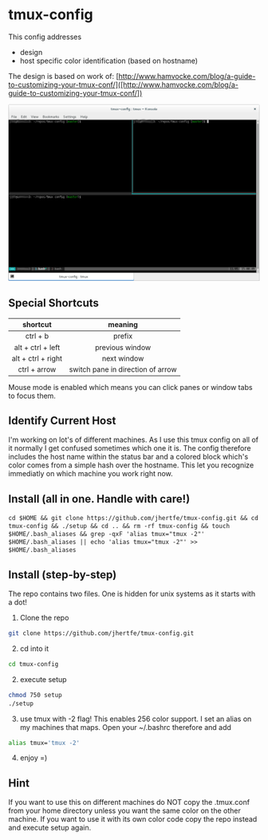 # tmux-config
This config addresses
- design
- host specific color identification (based on hostname)

The design is based on work of: [http://www.hamvocke.com/blog/a-guide-to-customizing-your-tmux-conf/]([http://www.hamvocke.com/blog/a-guide-to-customizing-your-tmux-conf/])

![example](example.png)


## Special Shortcuts

| shortcut | meaning |
| :------: | :-----: |
| ctrl + b |                      prefix |
| alt + ctrl + left  |    previous window |
| alt + ctrl + right |        next window |
| ctrl + arrow | switch pane in direction of arrow|

Mouse mode is enabled which means you can click panes or window tabs to focus them.

## Identify Current Host
I'm working on lot's of different machines. As I use this tmux config on all of it normally I get confused sometimes which one it is.
The config therefore includes the host name within the status bar and a colored block which's color comes from a simple hash over the hostname.
This let you recognize immediatly on which machine you work right now.

## Install (all in one. Handle with care!)
```
cd $HOME && git clone https://github.com/jhertfe/tmux-config.git && cd tmux-config && ./setup && cd .. && rm -rf tmux-config && touch $HOME/.bash_aliases && grep -qxF 'alias tmux="tmux -2"' $HOME/.bash_aliases || echo 'alias tmux="tmux -2"' >> $HOME/.bash_aliases
```

## Install (step-by-step)
The repo contains two files. One is hidden for unix systems as it starts with a dot!
1. Clone the repo
```bash
git clone https://github.com/jhertfe/tmux-config.git
```
2. cd into it
```bash
cd tmux-config
```
2. execute setup
```bash
chmod 750 setup
./setup
```
3. use tmux with -2 flag! This enables 256 color support. I set an alias on my machines that maps. Open your ~/.bashrc therefore and add
```bash
alias tmux='tmux -2'
```
4. enjoy =)

## Hint
If you want to use this on different machines do NOT copy the .tmux.conf from your home directory unless you want the same color on the other machine. If you want to use it with its own color code copy the repo instead and execute setup again.
